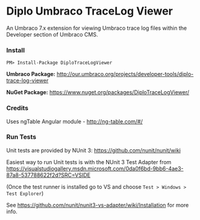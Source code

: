 Diplo Umbraco TraceLog Viewer
=====================

An Umbraco 7.x extension for viewing Umbraco trace log files within the Developer section of Umbraco CMS.

### Install ###

`PM> Install-Package DiploTraceLogViewer`

**Umbraco Package:** http://our.umbraco.org/projects/developer-tools/diplo-trace-log-viewer 

**NuGet Package:** https://www.nuget.org/packages/DiploTraceLogViewer/

### Credits ###

Uses ngTable Angular module - http://ng-table.com/#/

### Run Tests ###

Unit tests are provided by NUnit 3: https://github.com/nunit/nunit/wiki

Easiest way to run Unit tests is with the NUnit 3 Test Adapter from https://visualstudiogallery.msdn.microsoft.com/0da0f6bd-9bb6-4ae3-87a8-537788622f2d?SRC=VSIDE

(Once the test runner is installed go to VS and choose `Test > Windows > Test Explorer`)

See https://github.com/nunit/nunit3-vs-adapter/wiki/Installation for more info.
